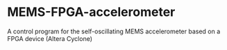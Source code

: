 # MEMS-FPGA-accelerometer
A control program for the self-oscillating MEMS accelerometer based on a FPGA device (Altera Cyclone)
